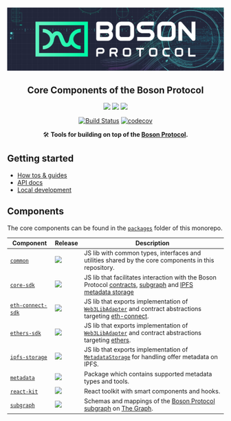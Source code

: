 [![banner](docs/assets/banner.png)](https://bosonprotocol.io)

<h2 align="center">Core Components of the Boson Protocol</h2>

<div align="center">

<a href="">![](https://img.shields.io/badge/license-Apache--2.0-brightgreen?style=flat-square)</a>
<a href="https://discord.com/invite/QSdtKRaap6">![](https://img.shields.io/badge/Chat%20on-Discord-%235766f2?style=flat-square)</a>
<a href="https://twitter.com/BosonProtocol">![](https://img.shields.io/twitter/follow/BosonProtocol?style=social)</a>

<a href="https://github.com/bosonprotocol/core-components/actions/workflows/ci.yaml">[![Build Status](https://github.com/bosonprotocol/core-components/actions/workflows/ci.yaml/badge.svg)](https://github.com/bosonprotocol/core-components/actions/workflows/ci.yaml)</a>
[![codecov](https://codecov.io/gh/bosonprotocol/core-components/branch/main/graph/badge.svg?token=FLAIl8Zov2)](https://codecov.io/gh/bosonprotocol/core-components)

</div align="center">

<div align="center">

🛠️ **Tools for building on top of the [Boson Protocol](https://bosonprotocol.io).**

</div>

## Getting started

- [How tos & guides]()
- [API docs](docs/README.md)
- [Local development](docs/local-development.md)

## Components

The core components can be found in the [`packages`](/packages) folder of this monorepo.

| Component                                                  | Release                                                                                         | Description                                                                                                                                                                                                                                |
| ---------------------------------------------------------- | ----------------------------------------------------------------------------------------------- | ------------------------------------------------------------------------------------------------------------------------------------------------------------------------------------------------------------------------------------------ |
| [`common`](/packages/common/README.md)                     | ![](https://img.shields.io/npm/v/@bosonprotocol/common?style=flat-square&color=02c987)          | JS lib with common types, interfaces and utilities shared by the core components in this repository.                                                                                                                                       |
| [`core-sdk`](/packages/core-sdk/README.md)                 | ![](https://img.shields.io/npm/v/@bosonprotocol/core-sdk?style=flat-square&color=02c987)        | JS lib that facilitates interaction with the Boson Protocol [contracts](https://github.com/bosonprotocol/boson-protocol-contracts), [subgraph](/packages/subgraph/README.md) and [IPFS metadata storage](/packages/ipfs-storage/README.md) |
| [`eth-connect-sdk`](/packages/eth-connect-sdk/README.md)   | ![](https://img.shields.io/npm/v/@bosonprotocol/eth-connect-sdk?style=flat-square&color=02c987) | JS lib that exports implementation of [`Web3LibAdapter`](/packages/eth-connect-sdk/src/eth-connect-adapter.ts) and contract abstractions targeting [eth-connect](https://github.com/decentraland/eth-connect).                             |
| [`ethers-sdk`](/packages/ethers-sdk/src/ethers-adapter.ts) | ![](https://img.shields.io/npm/v/@bosonprotocol/ethers-sdk?style=flat-square&color=02c987)      | JS lib that exports implementation of [`Web3LibAdapter`](/packages/ethers-sdk/src/ethers-adapter.ts) and contract abstractions targeting [ethers](https://github.com/ethers-io/ethers.js).                                                 |
| [`ipfs-storage`](/packages/ipfs-storage/README.md)         | ![](https://img.shields.io/npm/v/@bosonprotocol/ipfs-storage?style=flat-square&color=02c987)    | JS lib that exports implementation of [`MetadataStorage`](/packages/ipfs-storage/src/ipfs.ts) for handling offer metadata on IPFS.                                                                                                         |
| [`metadata`](/packages/metadata/README.md)                 | ![](https://img.shields.io/npm/v/@bosonprotocol/metadata?style=flat-square&color=02c987)        | Package which contains supported metadata types and tools.                                                                                                                                                                                 |
| [`react-kit`](/packages/react-kit/README.md)               | ![](https://img.shields.io/npm/v/@bosonprotocol/react-kit?style=flat-square&color=02c987)       | React toolkit with smart components and hooks.                                                                                                                                                                                             |
| [`subgraph`](/packages/subgraph/README.md)                 | ![](https://img.shields.io/badge/The%20Graph-Hosted-blueviolet?style=flat-square)               | Schemas and mappings of the [Boson Protocol subgraph](https://api.thegraph.com/subgraphs/name/bosonprotocol/polygon) on [The Graph](https://thegraph.com/en/).                                                                             |
